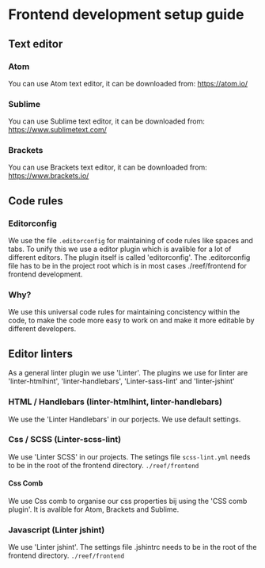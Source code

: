# Frontend development setup guide

## Text editor

### Atom

You can use Atom text editor, it can be downloaded from: https://atom.io/

### Sublime

You can use Sublime text editor, it can be downloaded from: https://www.sublimetext.com/

### Brackets

You can use Brackets text editor, it can be downloaded from: https://www.brackets.io/

## Code rules

### Editorconfig

We use the file `.editorconfig` for maintaining of code rules like spaces and tabs. To unify this we use a editor plugin which is avalible for a lot of different editors. The plugin itself is called 'editorconfig'.
The .editorconfig file has to be in the project root which is in most cases ./reef/frontend for frontend development.

### Why?

We use this universal code rules for maintaining concistency within the code, to make the code more easy to work on and make it more editable by different developers.

## Editor linters

As a general linter plugin we use 'Linter'. The plugins we use for linter are 'linter-htmlhint', 'linter-handlebars', 'Linter-sass-lint' and 'linter-jshint'

### HTML / Handlebars (linter-htmlhint, linter-handlebars)

We use the 'Linter Handlebars' in our porjects. We use default settings.

### Css / SCSS (Linter-scss-lint)

We use 'Linter SCSS' in our projects. The setings file `scss-lint.yml` needs to be in the root of the frontend directory. 
`./reef/frontend`

#### Css Comb

We use Css comb to  organise our css properties bij using the 'CSS comb plugin'. It is avalible for Atom, Brackets and Sublime.

### Javascript (Linter jshint)

We use 'Linter jshint'. The settings file .jshintrc needs to be in the root of the frontend directory. `./reef/frontend`
